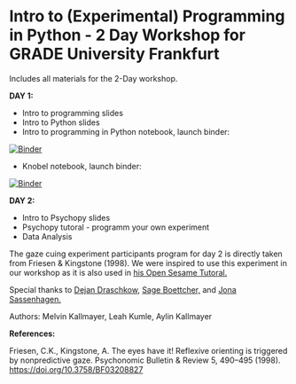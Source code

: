 # Intro to (Experimental) Programming in Python - 2 Day Workshop for GRADE University Frankfurt 

Includes all materials for the 2-Day workshop.

**DAY 1:**

* Intro to programming slides
* Intro to Python slides 
* Intro to programming in Python notebook, launch binder:

[![Binder](https://mybinder.org/badge_logo.svg)](https://mybinder.org/v2/gh/aylinsgl/GRADE_Python_Workshop_110521/HEAD?filepath=Day_1%2FIntroduction_to_python.ipynb)

* Knobel notebook, launch binder:

[![Binder](https://mybinder.org/badge_logo.svg)](https://mybinder.org/v2/gh/aylinsgl/GRADE_Python_Workshop_110521/HEAD?filepath=Day_1%2FKnobel%2Fknobelaufgaben.ipynb)

**DAY 2:**

* Intro to Psychopy slides
* Psychopy tutoral - programm your own experiment
* Data Analysis

The gaze cuing experiment participants program for day 2 is directly taken from Friesen & Kingstone (1998).
We were inspired to use this experiment in our workshop as it is also used in [his Open Sesame Tutoral.](https://osdoc.cogsci.nl/3.2/tutorials/beginner/)

Special thanks to [Dejan Draschkow](https://www.draschkow.com), [Sage Boettcher,](https://sageboettcher.jimdofree.com) and [Jona Sassenhagen.](https://jona-sassenhagen.github.io/cv/)

Authors: 
Melvin Kallmayer, Leah Kumle, Aylin Kallmayer



**References:**

Friesen, C.K., Kingstone, A. The eyes have it! Reflexive orienting is triggered by nonpredictive gaze. Psychonomic Bulletin & Review 5, 490–495 (1998). https://doi.org/10.3758/BF03208827
